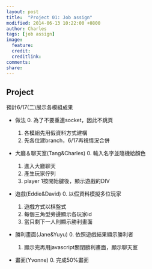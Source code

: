 ```yaml
---
layout: post
title:  "Project 01: Job assign"
modified: 2014-06-13 10:22:00 +0800
author: Charles
tags: [job assign]
image:
  feature: 
  credit: 
  creditlink: 
comments: 
share: 
---
```


## Project

預計6/17(二)展示各模組成果

* 做法
  0.  為了不要重連socket，因此不跳頁
  1.  各模組先用假資料方式建構
  2.  先各位建branch，6/17再視情況合併

* 大廳＆聊天室(Tang&Charles)
	0. 輸入名字並隨機給顏色
	1. 進入大廳聊天
	2. 產生玩家佇列
	3. player 1按開始鍵後，顯示遊戲的DIV

* 遊戲(Eddie&David)
  0.  以假資料模擬多位玩家
  1.  遊戲方式以棋盤式
  2.  每個三角型旁邊顯示各玩家id
  3.  當只剩下一人則顯示勝利畫面
  
* 勝利畫面(Jane&Yuyu)
  0.  依照遊戲結果顯示勝利者
  1.  顯示完再用javascript關閉勝利畫面，顯示聊天室
  
* 畫面(Yvonne)
  0.  完成50%畫面
